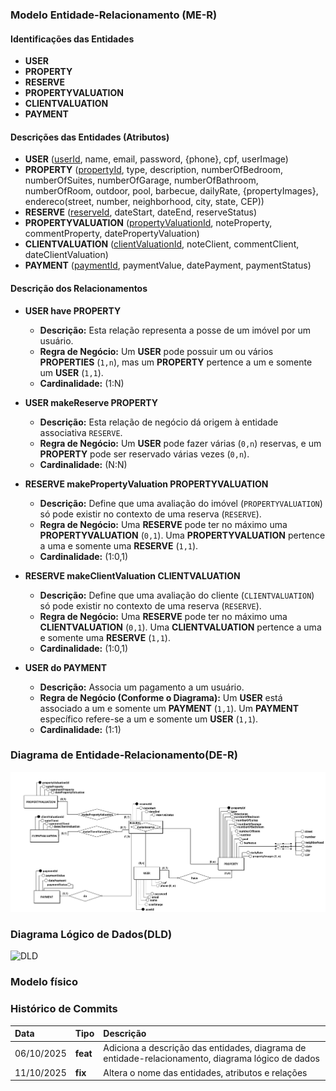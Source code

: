 ### Modelo Entidade-Relacionamento (ME-R)

#### Identificações das Entidades

* **USER**
* **PROPERTY**
* **RESERVE**
* **PROPERTYVALUATION**
* **CLIENTVALUATION**
* **PAYMENT**

#### Descrições das Entidades (Atributos)

* **USER** (<u>userId</u>, name, email, password, {phone}, cpf, userImage)
* **PROPERTY** (<u>propertyId</u>, type, description, numberOfBedroom, numberOfSuites, numberOfGarage, numberOfBathroom, numberOfRoom, outdoor, pool, barbecue, dailyRate, {propertyImages}, endereco(street, number, neighborhood, city, state, CEP))
* **RESERVE** (<u>reserveId</u>, dateStart, dateEnd, reserveStatus)
* **PROPERTYVALUATION** (<u>propertyValuationId</u>, noteProperty, commentProperty, datePropertyValuation)
* **CLIENTVALUATION** (<u>clientValuationId</u>, noteClient, commentClient, dateClientValuation)
* **PAYMENT** (<u>paymentId</u>, paymentValue, datePayment, paymentStatus)

#### Descrição dos Relacionamentos

* **USER have PROPERTY**
    * **Descrição:** Esta relação representa a posse de um imóvel por um usuário.
    * **Regra de Negócio:** Um **USER** pode possuir um ou vários **PROPERTIES** (`1,n`), mas um **PROPERTY** pertence a um e somente um **USER** (`1,1`).
    * **Cardinalidade:** (1:N)

* **USER makeReserve PROPERTY**
    * **Descrição:** Esta relação de negócio dá origem à entidade associativa `RESERVE`.
    * **Regra de Negócio:** Um **USER** pode fazer várias (`0,n`) reservas, e um **PROPERTY** pode ser reservado várias vezes (`0,n`).
    * **Cardinalidade:** (N:N)

* **RESERVE makePropertyValuation PROPERTYVALUATION**
    * **Descrição:** Define que uma avaliação do imóvel (`PROPERTYVALUATION`) só pode existir no contexto de uma reserva (`RESERVE`).
    * **Regra de Negócio:** Uma **RESERVE** pode ter no máximo uma **PROPERTYVALUATION** (`0,1`). Uma **PROPERTYVALUATION** pertence a uma e somente uma **RESERVE** (`1,1`).
    * **Cardinalidade:** (1:0,1)

* **RESERVE makeClientValuation CLIENTVALUATION**
    * **Descrição:** Define que uma avaliação do cliente (`CLIENTVALUATION`) só pode existir no contexto de uma reserva (`RESERVE`).
    * **Regra de Negócio:** Uma **RESERVE** pode ter no máximo uma **CLIENTVALUATION** (`0,1`). Uma **CLIENTVALUATION** pertence a uma e somente uma **RESERVE** (`1,1`).
    * **Cardinalidade:** (1:0,1)

* **USER do PAYMENT**
    * **Descrição:** Associa um pagamento a um usuário.
    * **Regra de Negócio (Conforme o Diagrama):** Um **USER** está associado a um e somente um **PAYMENT** (`1,1`). Um **PAYMENT** específico refere-se a um e somente um **USER** (`1,1`).
    * **Cardinalidade:** (1:1)

### Diagrama de Entidade-Relacionamento(DE-R)

![DE-R](./images/Conceitual_1.png)

### Diagrama Lógico de Dados(DLD)

![DLD](./images/Lógico_1.png)

### Modelo físico

### Histórico de Commits

|    Data    |   Tipo   |                     Descrição                    |
| :--------- | :------- | :----------------------------------------------- |
| 06/10/2025 | **feat** | Adiciona a descrição das entidades, diagrama de entidade-relacionamento, diagrama lógico de dados |
| 11/10/2025 | **fix** | Altera o nome das entidades, atributos e relações |